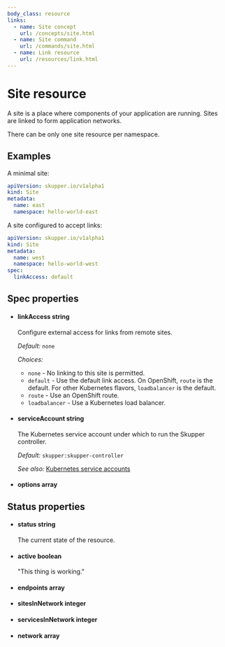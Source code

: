 ```yaml
---
body_class: resource
links:
  - name: Site concept
    url: /concepts/site.html
  - name: Site command
    url: /commands/site.html
  - name: Link resource
    url: /resources/link.html
---
```


# Site resource

<section>

A site is a place where components of your application are
running.  Sites are linked to form application networks.

There can be only one site resource per namespace.

</section>

<section>

## Examples

A minimal site:

~~~ yaml
apiVersion: skupper.io/v1alpha1
kind: Site
metadata:
  name: east
  namespace: hello-world-east
~~~

A site configured to accept links:

~~~ yaml
apiVersion: skupper.io/v1alpha1
kind: Site
metadata:
  name: west
  namespace: hello-world-west
spec:
  linkAccess: default
~~~

</section>

<section>

## Spec properties

- <h4 id="linkaccess">linkAccess <span class="property-info">string</span></h3>

  Configure external access for links from remote sites.

  _Default:_ `none`

  _Choices:_
  
   - `none` - No linking to this site is permitted.
   - `default` - Use the default link access.  On OpenShift, `route`
  is the default.  For other Kubernetes flavors,
  `loadbalancer` is the default.
   - `route` - Use an OpenShift route.
   - `loadbalancer` - Use a Kubernetes load balancer.

- <h4 id="serviceaccount">serviceAccount <span class="property-info">string</span></h3>

  The Kubernetes service account under which to run the
  Skupper controller.

  _Default:_ `skupper:skupper-controller`

  _See also:_ [Kubernetes service accounts]({{site_prefix}}https://kubernetes.io/docs/concepts/security/service-accounts/)

- <h4 id="options">options <span class="property-info">array</span></h3>

</section>

<section>

## Status properties

- <h4 id="status">status <span class="property-info">string</span></h3>

  The current state of the resource.

- <h4 id="active">active <span class="property-info">boolean</span></h3>

  "This thing is working."

- <h4 id="endpoints">endpoints <span class="property-info">array</span></h3>

- <h4 id="sitesinnetwork">sitesInNetwork <span class="property-info">integer</span></h3>

- <h4 id="servicesinnetwork">servicesInNetwork <span class="property-info">integer</span></h3>

- <h4 id="network">network <span class="property-info">array</span></h3>

</section>
